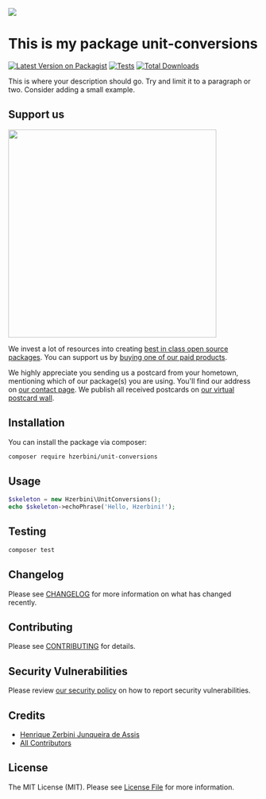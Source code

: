 
[<img src="https://github-ads.s3.eu-central-1.amazonaws.com/support-ukraine.svg?t=1" />](https://supportukrainenow.org)

# This is my package unit-conversions

[![Latest Version on Packagist](https://img.shields.io/packagist/v/hzerbini/unit-conversions.svg?style=flat-square)](https://packagist.org/packages/hzerbini/unit-conversions)
[![Tests](https://github.com/hzerbini/unit-conversions/actions/workflows/run-tests.yml/badge.svg?branch=main)](https://github.com/hzerbini/unit-conversions/actions/workflows/run-tests.yml)
[![Total Downloads](https://img.shields.io/packagist/dt/hzerbini/unit-conversions.svg?style=flat-square)](https://packagist.org/packages/hzerbini/unit-conversions)

This is where your description should go. Try and limit it to a paragraph or two. Consider adding a small example.

## Support us

[<img src="https://github-ads.s3.eu-central-1.amazonaws.com/unit-conversions.jpg?t=1" width="419px" />](https://spatie.be/github-ad-click/unit-conversions)

We invest a lot of resources into creating [best in class open source packages](https://spatie.be/open-source). You can support us by [buying one of our paid products](https://spatie.be/open-source/support-us).

We highly appreciate you sending us a postcard from your hometown, mentioning which of our package(s) you are using. You'll find our address on [our contact page](https://spatie.be/about-us). We publish all received postcards on [our virtual postcard wall](https://spatie.be/open-source/postcards).

## Installation

You can install the package via composer:

```bash
composer require hzerbini/unit-conversions
```

## Usage

```php
$skeleton = new Hzerbini\UnitConversions();
echo $skeleton->echoPhrase('Hello, Hzerbini!');
```

## Testing

```bash
composer test
```

## Changelog

Please see [CHANGELOG](CHANGELOG.md) for more information on what has changed recently.

## Contributing

Please see [CONTRIBUTING](https://github.com/spatie/.github/blob/main/CONTRIBUTING.md) for details.

## Security Vulnerabilities

Please review [our security policy](../../security/policy) on how to report security vulnerabilities.

## Credits

- [Henrique Zerbini Junqueira de Assis](https://github.com/hzerbini)
- [All Contributors](../../contributors)

## License

The MIT License (MIT). Please see [License File](LICENSE.md) for more information.
